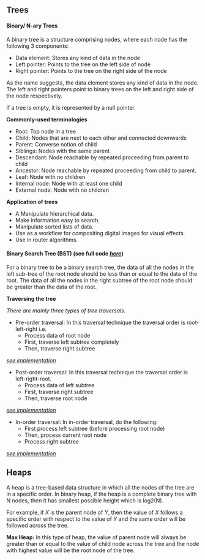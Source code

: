 ## Trees

#### Binary/ N-ary Trees

A binary tree is a structure comprising nodes, where each node has the following 3 components:

- Data element: Stores any kind of data in the node
- Left pointer: Points to the tree on the left side of node
- Right pointer: Points to the tree on the right side of the node

As the name suggests, the data element stores any kind of data in the node. The left and right pointers point to binary trees on the left and right side of the node respectively.

If a tree is empty, it is represented by a null pointer.

**Commonly-used terminologies**
- Root: Top node in a tree
- Child: Nodes that are next to each other and connected downwards
- Parent: Converse notion of child
- Siblings: Nodes with the same parent
- Descendant: Node reachable by repeated proceeding from parent to child
- Ancestor: Node reachable by repeated proceeding from child to parent.
- Leaf: Node with no children
- Internal node: Node with at least one child
- External node: Node with no children

**Application of trees**
- A Manipulate hierarchical data.
- Make information easy to search.
- Manipulate sorted lists of data.
- Use as a workflow for compositing digital images for visual effects.
- Use in router algorithms.

#### Binary Search Tree (BST) (see full code *[here](https://github.com/jainayu/Data-Structures/blob/master/Trees/BST.cpp)*)

For a binary tree to be a binary search tree, the data of all the nodes in the left sub-tree of the root node should be less than or equal to the data of the root. The data of all the nodes in the right subtree of the root node should be greater than the data of the root. 

**Traversing the tree**

*There are mainly three types of tree traversals.*

- Pre-order traversal: In this traversal technique the traversal order is root-left-right i.e.
    - Process data of root node
    - First, traverse left subtree completely
    - Then, traverse right subtree

*[see implementation](https://github.com/jainayu/Data-Structures/blob/master/Trees/BST.cpp)*
    
- Post-order traversal: In this traversal technique the traversal order is left-right-root.
    - Process data of left subtree
    - First, traverse right subtree
    - Then, traverse root node

*[see implementation](https://github.com/jainayu/Data-Structures/blob/master/Trees/BST.cpp)*

- In-order traversal: In in-order traversal, do the following:
    - First process left subtree (before processing root node)
    - Then, process current root node
    - Process right subtree

*[see implementation](https://github.com/jainayu/Data-Structures/blob/master/Trees/BST.cpp)*
    
## Heaps

A heap is a tree-based data structure in which all the nodes of the tree are in a specific order. In binary heap, if the heap is a complete binary tree with N nodes, then it has smallest possible height which is log2(N). 

For example, if *X* is the parent node of *Y*, then the value of *X* follows a specific order with respect to the value of *Y* and the same order will be followed across the tree. 

**Max Heap:** In this type of heap, the value of parent node will always be greater than or equal to the value of child node across the tree and the node with highest value will be the root node of the tree. 
